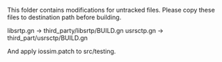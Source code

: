 This folder contains modifications for untracked files. Please copy these files to destination path before building.

libsrtp.gn -> third_party/libsrtp/BUILD.gn
usrsctp.gn -> third_part/usrsctp/BUILD.gn

And apply iossim.patch to src/testing.

